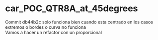 # car_POC_QTR8A_at_45degrees

Commit db44b2c  solo funciona bien cuando esta centrado en los casos extremos o bordes o curva no funciona
<br> Vamos a hacer un refactor con un proporcional

